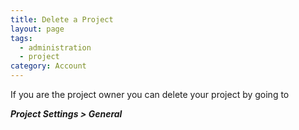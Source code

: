 ```yaml
---
title: Delete a Project
layout: page
tags:
  - administration
  - project
category: Account
---
```

If you are the project owner you can delete your project by going to

***Project Settings > General***
